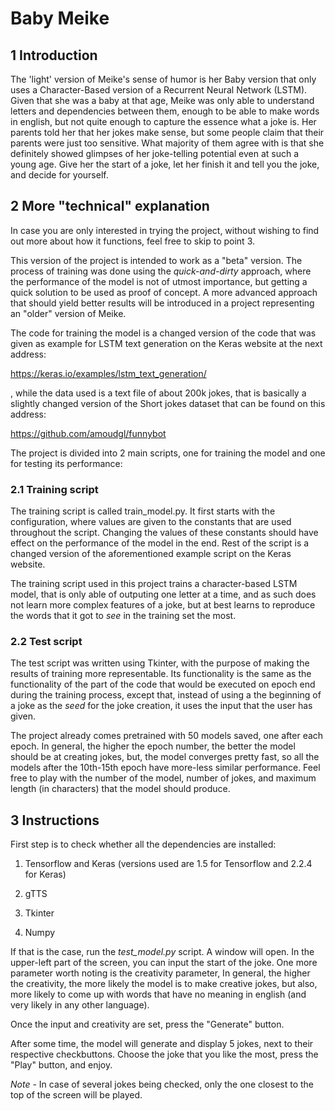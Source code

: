 # Baby Meike


## 1 Introduction

The 'light' version of Meike's sense of humor is her Baby version that only uses a Character-Based version of a Recurrent Neural Network (LSTM). Given that she was a baby at that age, Meike was only able to understand letters and dependencies between them, enough to be able to make words in english, but not quite enough to capture the essence what a joke is. Her parents told her that her jokes make sense, but some people claim that their parents were just too sensitive. What majority of them agree with is that she definitely showed glimpses of her joke-telling potential even at such a young age. Give her the start of a joke, let her finish it and tell you the joke, and decide for yourself. 


## 2 More "technical" explanation

In case you are only interested in trying the project, without wishing to find out more about how it functions, feel free to skip to point 3.

This version of the project is intended to work as a "beta" version. The process of training was done using the *quick-and-dirty* approach, where the performance of the model is not of utmost importance, but getting a quick solution to be used as proof of concept. A more advanced approach that should yield better results will be introduced in a project representing an "older" version of Meike.

The code for training the model is a changed version of the code that was given as example for LSTM text generation on the Keras website at the next address:

https://keras.io/examples/lstm_text_generation/ 

, while the data used is a text file of about 200k jokes, that is basically a slightly changed version of the Short jokes dataset that can be found on this address:

https://github.com/amoudgl/funnybot


The project is divided into 2 main scripts, one for training the model and one for testing its performance:

### 2.1 Training script

The training script is called train_model.py. It first starts with the configuration, where values are given to the constants that are used throughout the script. Changing the values of these constants should have effect on the performance of the model in the end. Rest of the script is a changed version of the aforementioned example script on the Keras website.

The training script used in this project trains a character-based LSTM model, that is only able of outputing one letter at a time, and as such does not learn more complex features of a joke, but at best learns to reproduce the words that it got to *see* in the training set the most.

### 2.2 Test script

The test script was written using Tkinter, with the purpose of making the results of training more representable. Its functionality is the same as the functionality of the part of the code that would be executed on epoch end during the training process, except that, instead of using a the beginning of a joke as the *seed* for the joke creation, it uses the input that the user has given. 

The project already comes pretrained with 50 models saved, one after each epoch. In general, the higher the epoch number, the better the model should be at creating jokes, but, the model converges pretty fast, so all the models after the 10th-15th epoch have more-less similar performance. Feel free to play with the number of the model, number of jokes, and maximum length (in characters) that the model should produce.

## 3 Instructions

First step is to check whether all the dependencies are installed:

1. Tensorflow and Keras (versions used are 1.5 for Tensorflow and 2.2.4 for Keras)

2. gTTS

3. Tkinter

4. Numpy

If that is the case, run the *test_model.py* script. A window will open. In the upper-left part of the screen, you can input the start of the joke. One more parameter worth noting is the creativity parameter, In general, the higher the creativity, the more likely the model is to make creative jokes, but also, more likely to come up with words that have no meaning in english (and very likely in any other language). 

Once the input and creativity are set, press the "Generate" button.

After some time, the model will generate and display 5 jokes, next to their respective checkbuttons. Choose the joke that you like the most, press the "Play" button, and enjoy.

*Note* - In case of several jokes being checked, only the one closest to the top of the screen will be played.
